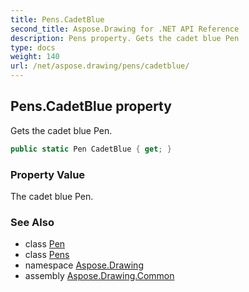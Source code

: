```yaml
---
title: Pens.CadetBlue
second_title: Aspose.Drawing for .NET API Reference
description: Pens property. Gets the cadet blue Pen
type: docs
weight: 140
url: /net/aspose.drawing/pens/cadetblue/
---
```

## Pens.CadetBlue property

Gets the cadet blue Pen.

```csharp
public static Pen CadetBlue { get; }
```

### Property Value

The cadet blue Pen.

### See Also

* class [Pen](../../pen/)
* class [Pens](../)
* namespace [Aspose.Drawing](../../pens/)
* assembly [Aspose.Drawing.Common](../../../)


